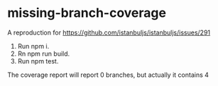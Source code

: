 # missing-branch-coverage
A reproduction for https://github.com/istanbuljs/istanbuljs/issues/291
1. Run npm i.
2. Rn npm run build.
3. Run npm test.

The coverage report will report 0 branches, but actually it contains 4 
